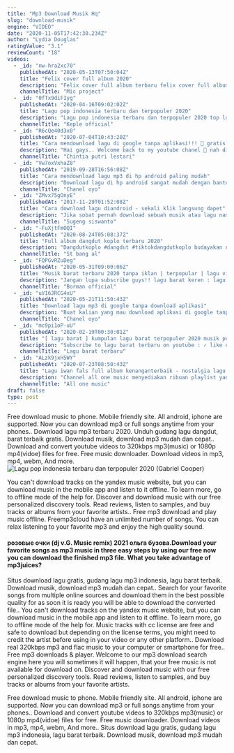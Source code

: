 ```yaml
---
title: "Mp3 Download Musik Hq"
slug: "download-musik"
engine: "VIDEO"
date: "2020-11-05T17:42:30.234Z"
author: "Lydia Douglas"
ratingValue: "3.1"
reviewCount: "18"
videos:
  - _id: "nw-hra2xc70"
    publishedAt: "2020-05-13T07:50:04Z"
    title: "Felix cover full album 2020"
    description: "Felix cover full album terbaru felix cover full album terbaru felix cover full album terbaru felix full album terbaru | cover lebih baik didengarkan"
    channelTitle: "Mic project"
  - _id: "0fTx9diFIyg"
    publishedAt: "2020-04-16T09:02:02Z"
    title: "Lagu pop indonesia terbaru dan terpopuler 2020"
    description: "Lagu pop indonesia terbaru dan terpopuler 2020 top lagu pop indonesia terbaru 2020 terbaik dan terpopuler tag: lagu pop terbaru 2020, lagu pop"
    channelTitle: "Keple official"
  - _id: "R6cQe40d3x0"
    publishedAt: "2020-07-04T10:43:20Z"
    title: "Cara mendownload lagu di google tanpa aplikasi!!! 💯 gratis."
    description: "Hai gays.. Welcome back to my youtube chanel 🤗 nah di video kali ini aku akan kasih tutorial mendownload lagu tanpa aplikasi, kira gimana tutorialnya?"
    channelTitle: "Chintia putri lestari"
  - _id: "Vw7oxVxhaZ8"
    publishedAt: "2019-09-28T16:56:08Z"
    title: "Cara mendownload lagu mp3 di hp android paling mudah"
    description: "Download lagu di hp android sangat mudah dengan bantuan aplikasi sekali klik langsung tersimpan di penyimpanan file link download"
    channelTitle: "Chanel oyo"
  - _id: "ZMvx75gOnyE"
    publishedAt: "2017-11-29T01:52:08Z"
    title: "Cara download lagu diandroid - sekali klik langsung dapet"
    description: "Jika sobat pernah download sebuah musik atau lagu namun tidak berhasil berikut akan dibahas agar bisa langsung dapat. Saat mau mendownload lagu melalui"
    channelTitle: "Sugeng siswanto"
  - _id: "-FuXjtFmOQI"
    publishedAt: "2020-08-24T05:08:37Z"
    title: "Full album dangdut koplo terbaru 2020"
    description: "Dangdutkoplo #dangdut #tiktokdangdutkoplo budayakan nonton sampai habis dan tidak di skip dan budayakan baca deskripsi lawak"
    channelTitle: "St bang al"
  - _id: "FQPGvRZuDeg"
    publishedAt: "2020-05-31T09:00:06Z"
    title: "Musik barat terbaru 2020 tanpa iklan | terpopular | lagu viral!!|"
    description: "Jangan lupa subscribe guys!! lagu barat keren : lagu indonesia terbaru: lagu tri suaka"
    channelTitle: "Borman official"
  - _id: "uV16JRCG4xU"
    publishedAt: "2020-05-21T11:50:43Z"
    title: "Download lagu mp3 di google tanpa download aplikasi"
    description: "Buat kalian yang mau download aplikasi di google tanpa download ini dia link download web nya sangat mudah tanpa banyak iklan atau di alihan ke website"
    channelTitle: "Chanel oyo"
  - _id: "mc9pi1oP-uU"
    publishedAt: "2020-02-19T00:30:01Z"
    title: "[ lagu barat ] kumpulan lagu barat terpopuler 2020 musik pop terbaru - top chart"
    description: "Subscribe to lagu barat terbaru on youtube : ✓ like on facebook: ✉ contact: phoenixincite@gmail.Com ➤ : if you"
    channelTitle: "Lagu barat terbaru"
  - _id: "ALzk9jxH5WY"
    publishedAt: "2020-07-23T08:50:43Z"
    title: "Lagu iwan fals full album kenanganterbaik - nostalgia lagu lawas (download lagu musik)"
    description: "Channel all one music menyediakan ribuan playlist yang ngehits dan terbaru, mulai dari berbagai genre, suasana hati, aktivitas atau bahasan apa pun ."
    channelTitle: "All one music"
draft: false
type: post
---
```


Free download music to phone. Mobile friendly site. All android, iphone are supported. Now you can download mp3 or full songs anytime from your phones.. Download lagu mp3 terbaru 2020. Unduh gudang lagu dangdut, barat terbaik gratis. Download musik, download mp3 mudah dan cepat.. Download and convert youtube videos to 320kbps mp3(music) or 1080p mp4(vidoe) files for free. Free music downloader. Download videos in mp3, mp4, webm,  And more.
![Lagu pop indonesia terbaru dan terpopuler 2020 (Gabriel Cooper)](https://i.ytimg.com/vi/0fTx9diFIyg/hqdefault.jpg "Lagu pop indonesia terbaru dan terpopuler 2020 (Jeremiah Scott)")

You can&#39;t download tracks on the yandex music website, but you can download music in the mobile app and listen to it offline. To learn more, go to offline mode of the help for. Discover and download music with our free personalized discovery tools. Read reviews, listen to samples, and buy tracks or albums from your favorite artists.. Free mp3 download and play music offline. Freemp3cloud have an unlimited number of songs. You can relax listening to your favorite mp3 and enjoy the high quality sound.
<!--inArticleAds-->

<!--galleryOne-->

#### розовые очки (dj v.G. Music remix) 2021 ольга бузова.Download your favorite songs as mp3 music in three easy steps by using our free now you can download the finished mp3 file. What you take advantage of mp3juices?
<!--inArticleAds-->

<!--galleryTwo-->

Situs download lagu gratis, gudang lagu mp3 indonesia, lagu barat terbaik. Download musik, download mp3 mudah dan cepat.. Search for your favorite songs from multiple online sources and download them in the best possible quality for as soon it is ready you will be able to download the converted file.. You can&#39;t download tracks on the yandex music website, but you can download music in the mobile app and listen to it offline. To learn more, go to offline mode of the help for. Music tracks with cc license are free and safe to download but depending on the license terms, you might need to credit the artist before using in your video or any other platform.. Download real 320kbps mp3 and flac music to your computer or smartphone for free.. Free mp3 downloads &amp; player. Welcome to our mp3 download search engine here you will sometimes it will happen, that your free music is not available for download on. Discover and download music with our free personalized discovery tools. Read reviews, listen to samples, and buy tracks or albums from your favorite artists.
<!--galleryThree-->

Free download music to phone. Mobile friendly site. All android, iphone are supported. Now you can download mp3 or full songs anytime from your phones.. Download and convert youtube videos to 320kbps mp3(music) or 1080p mp4(vidoe) files for free. Free music downloader. Download videos in mp3, mp4, webm,  And more.. Situs download lagu gratis, gudang lagu mp3 indonesia, lagu barat terbaik. Download musik, download mp3 mudah dan cepat.